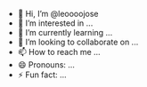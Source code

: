 - 👋 Hi, I’m @leoooojose
- 👀 I’m interested in ...
- 🌱 I’m currently learning ...
- 💞️ I’m looking to collaborate on ...
- 📫 How to reach me ...
- 😄 Pronouns: ...
- ⚡ Fun fact: ...

<!---
leoooojose/leoooojose is a ✨ special ✨ repository because its `README.md` (this file) appears on your GitHub profile.
You can click the Preview link to take a look at your changes.
--->

